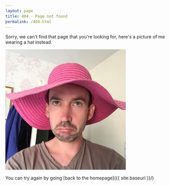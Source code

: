 ```yaml
---
layout: page
title: 404 - Page not found
permalink: /404.html
---
```


Sorry, we can't find that page that you're looking for, here's a picture of me wearing a hat instead.

![Larrie Knights Wearing a Pink Hat](/images/larrie-knights-pink-hat.jpg)

You can try again by going [back to the homepage]({{ site.baseurl }}/)
